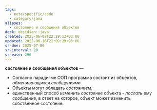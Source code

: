 ```yaml
---
tags:
  - note/specific/code
  - category/java
aliases:
  - состояние и сообщения объектов
deck: obsidian::java
created: 2025-06-08T22:29:13+03:00
updated: 2025-06-16T21:09:29+03:00
sr-due: 2025-07-06
sr-interval: 20
sr-ease: 296
---
```


**состояние и сообщения объектов**
—
- Согласно парадигме ООП программа состоит из объектов, *обменивающихся сообщениями*.
- Объекты могут обладать *состоянием*,
- единственный способ *изменить состояние* объекта - *послать* ему *сообщение*, в ответ на которое, объект может изменить собственное состояние.
